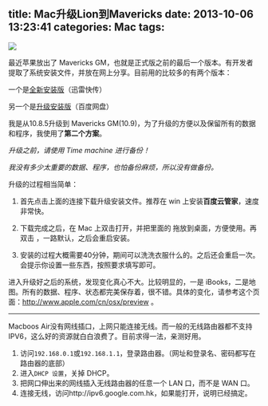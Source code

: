 title: Mac升级Lion到Mavericks
date: 2013-10-06 13:23:41
categories: Mac
tags:
---
![](http://ww3.sinaimg.cn/large/5e8cb366jw1e9bezvg5kij217y0na119.jpg)

最近苹果放出了 Mavericks GM，也就是正式版之前的最后一个版本。有开发者提取了系统安装文件，并放在网上分享。目前用的比较多的有两个版本：
 
 一个是[全新安装版](http://kuai.xunlei.com/d/IMQfAAIjVgC5UU5Sfc0)（迅雷快传）
 
 另一个是[升级安装版](http://pan.baidu.com/share/link?shareid=2750006&uk=3658275525)（百度网盘）
 
我是从10.8.5升级到 Mavericks GM(10.9)，为了升级的方便以及保留所有的数据和程序，我使用了**第二个方案**。

*升级之前，请使用 Time machine 进行备份！*

*我没有多少太重要的数据、程序，也怕备份麻烦，所以没有做备份。*

<!--more-->

升级的过程相当简单：

1. 首先点击上面的连接下载升级安装文件。推荐在 win 上安装**百度云管家**，速度非常快。

2. 下载完成之后，在 Mac 上双击打开，并把里面的 拖放到桌面，方便使用。再双击 ，一路默认，之后会重启安装。

3. 安装的过程大概需要40分钟，期间可以洗洗衣服什么的。之后还会重启一次。会提示你设置一些东西，按照要求填写即可。

进入升级好之后的系统，发现变化真心不大。比较明显的，一是 iBooks，二是地图。所有的数据、程序、状态都完美保存着，很不错。具体的变化，请参考这个页面：http://www.apple.com/cn/osx/preview 。


---
Macboos Air没有网线插口，上网只能连接无线。而一般的无线路由器都不支持 IPV6，这么好的资源就白白浪费了。目前求得一法，亲测好用。

1. 访问`192.168.0.1`或`192.168.1.1`，登录路由器。（网址和登录名、密码都写在路由器的底部）
2. 进入`DHCP 设置`，关掉 DHCP。
3. 把网口伸出来的网线插入无线路由器的任意一个 LAN 口，而不是 WAN 口。
4. 连接无线，访问http://ipv6.google.com.hk，如果能打开，说明已经搞定。




